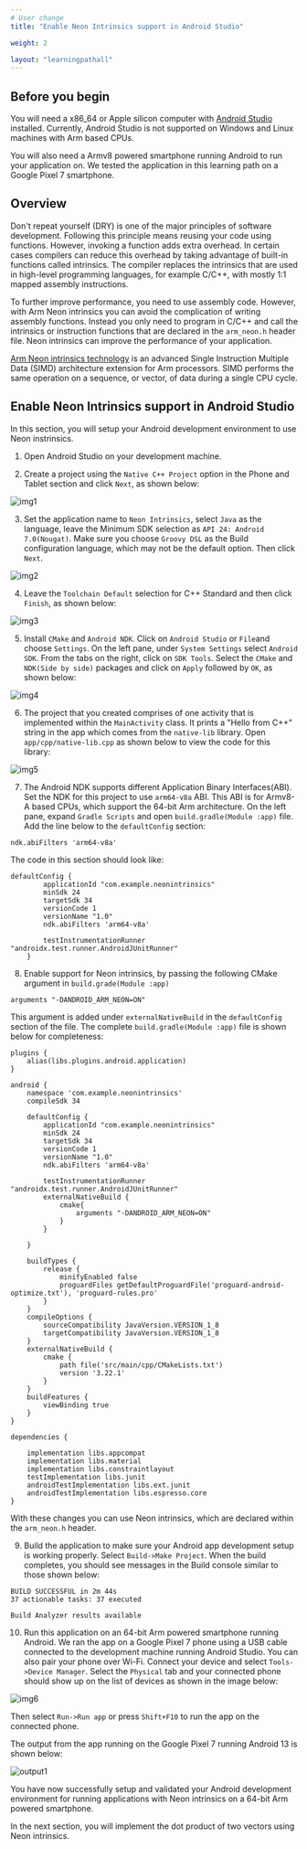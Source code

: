 ```yaml
---
# User change
title: "Enable Neon Intrinsics support in Android Studio"

weight: 2

layout: "learningpathall"
---
```


## Before you begin

You will need a x86_64 or Apple silicon computer with [Android Studio](https://developer.android.com/studio) installed. Currently, Android Studio is not supported on Windows and Linux machines with Arm based CPUs.

You will also need a Armv8 powered smartphone running Android to run your application on. We tested the application in this learning path on a Google Pixel 7 smartphone.

## Overview

Don't repeat yourself (DRY) is one of the major principles of software development. Following this principle means reusing your code using functions. However, invoking a function adds extra overhead. In certain cases compilers can reduce this overhead by taking advantage of built-in functions called intrinsics. The compiler replaces the intrinsics that are used in high-level programming languages, for example C/C++, with mostly 1:1 mapped assembly instructions.

To further improve performance, you need to use assembly code. However, with Arm Neon intrinsics you can avoid the complication of writing assembly functions. Instead you only need to program in C/C++ and call the intrinsics or instruction functions that are declared in the `arm_neon.h` header file. Neon intrinsics can improve the performance of your application.

[Arm Neon intrinsics technology](https://developer.arm.com/architectures/instruction-sets/intrinsics/) is an advanced Single Instruction Multiple Data (SIMD) architecture extension for Arm processors. SIMD performs the same operation on a sequence, or vector, of data during a single CPU cycle.

## Enable Neon Intrinsics support in Android Studio

In this section, you will setup your Android development environment to use Neon instrinsics.

1. Open Android Studio on your development machine.

2. Create a project using the `Native C++ Project` option in the Phone and Tablet section and click `Next`, as shown below:

![img1](neon1.png)

3. Set the application name to `Neon Intrinsics`, select `Java` as the language, leave the Minimum SDK selection as `API 24: Android 7.0(Nougat)`. Make sure you choose `Groovy DSL` as the Build configuration language, which may not be the default option. Then click `Next`.

![img2](neon2.png)

4. Leave the `Toolchain Default` selection for C++ Standard and then click `Finish`, as shown below:

![img3](neon3.png)

5. Install `CMake` and `Android NDK`. Click on `Android Studio` or `File`and choose `Settings`. On the left pane, under `System Settings` select `Android SDK`. From the tabs on the right, click on `SDK Tools`. Select the `CMake` and `NDK(Side by side)` packages and click on `Apply` followed by `OK`, as shown below:

![img4](neon4.png)

6. The project that you created comprises of one activity that is implemented within the `MainActivity` class. It prints a "Hello from C++" string in the app which comes from the `native-lib` library. Open `app/cpp/native-lib.cpp` as shown below to view the code for this library:

![img5](neon5.png)

7. The Android NDK supports different Application Binary Interfaces(ABI). Set the NDK for this project to use `arm64-v8a` ABI. This ABI is for Armv8-A based CPUs, which support the 64-bit Arm architecture. On the left pane, expand `Gradle Scripts` and open `build.gradle(Module :app)` file. Add the line below to the `defaultConfig` section:

```console
ndk.abiFilters 'arm64-v8a'
```

The code in this section should look like:

```console
defaultConfig {
        applicationId "com.example.neonintrinsics"
        minSdk 24
        targetSdk 34
        versionCode 1
        versionName "1.0"
        ndk.abiFilters 'arm64-v8a'

        testInstrumentationRunner "androidx.test.runner.AndroidJUnitRunner"
    }

```
8. Enable support for Neon intrinsics, by passing the following CMake argument in `build.grade(Module :app)`

```console
arguments "-DANDROID_ARM_NEON=ON"
```

This argument is added under `externalNativeBuild` in the `defaultConfig` section of the file. The complete `build.gradle(Module :app)` file is shown below for completeness:

```console
plugins {
    alias(libs.plugins.android.application)
}

android {
    namespace 'com.example.neonintrinsics'
    compileSdk 34

    defaultConfig {
        applicationId "com.example.neonintrinsics"
        minSdk 24
        targetSdk 34
        versionCode 1
        versionName "1.0"
        ndk.abiFilters 'arm64-v8a'

        testInstrumentationRunner "androidx.test.runner.AndroidJUnitRunner"
        externalNativeBuild {
            cmake{
                arguments "-DANDROID_ARM_NEON=ON"
            }
        }

    }

    buildTypes {
        release {
            minifyEnabled false
            proguardFiles getDefaultProguardFile('proguard-android-optimize.txt'), 'proguard-rules.pro'
        }
    }
    compileOptions {
        sourceCompatibility JavaVersion.VERSION_1_8
        targetCompatibility JavaVersion.VERSION_1_8
    }
    externalNativeBuild {
        cmake {
            path file('src/main/cpp/CMakeLists.txt')
            version '3.22.1'
        }
    }
    buildFeatures {
        viewBinding true
    }
}

dependencies {

    implementation libs.appcompat
    implementation libs.material
    implementation libs.constraintlayout
    testImplementation libs.junit
    androidTestImplementation libs.ext.junit
    androidTestImplementation libs.espresso.core
}
```

With these changes you can use Neon intrinsics, which are declared within the `arm_neon.h` header.

9. Build the application to make sure your Android app development setup is working properly.
   Select `Build->Make Project`. When the build completes, you should see messages in the Build console similar to those shown below:

```output
BUILD SUCCESSFUL in 2m 44s
37 actionable tasks: 37 executed

Build Analyzer results available
```

10. Run this application on an 64-bit Arm powered smartphone running Android. We ran the app on a Google Pixel 7 phone using a USB cable connected to the development machine running Android Studio. You can also pair your phone over Wi-Fi.
Connect your device and select `Tools->Device Manager`. Select the `Physical` tab and your connected phone should show up on the list of devices as shown in the image below:

![img6](neon6.png)

Then select `Run->Run app` or press `Shift+F10` to run the app on the connected phone.

The output from the app running on the Google Pixel 7 running Android 13 is shown below:

![output1](hello_neon.png)

You have now successfully setup and validated your Android development environment for running applications with Neon intrinsics on a 64-bit Arm powered smartphone.

In the next section, you will implement the dot product of two vectors using Neon intrinsics.

